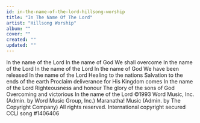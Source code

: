 ```yaml
---
id: in-the-name-of-the-lord-hillsong-worship
title: "In The Name Of The Lord"
artist: "Hillsong Worship"
album: ""
cover: ""
created: ""
updated: ""
---
```


In the name of the Lord
In the name of God
We shall overcome
In the name of the Lord
In the name of the Lord
In the name of God
We have been released
In the name of the Lord
Healing to the nations
Salvation to the ends of the earth
Proclaim deliverance for His Kingdom comes
In the name of the Lord
Righteousness and honour
The glory of the sons of God
Overcoming and victorious
In the name of the Lord
©1993 Word Music, Inc. (Admin. by Word Music Group, Inc.) Maranatha! Music (Admin. by The Copyright Company)
All rights reserved. International copyright secured
CCLI song #1406406